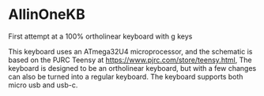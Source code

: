 # AllinOneKB
First attempt at a 100% ortholinear keyboard with g keys

This keyboard uses an ATmega32U4 microprocessor, and the schematic is based on the PJRC Teensy at https://www.pjrc.com/store/teensy.html, The keyboard is designed to be an ortholinear keyboard, but with a few changes can also be turned into a regular keyboard. 
The keyboard supports both micro usb and usb-c. 
